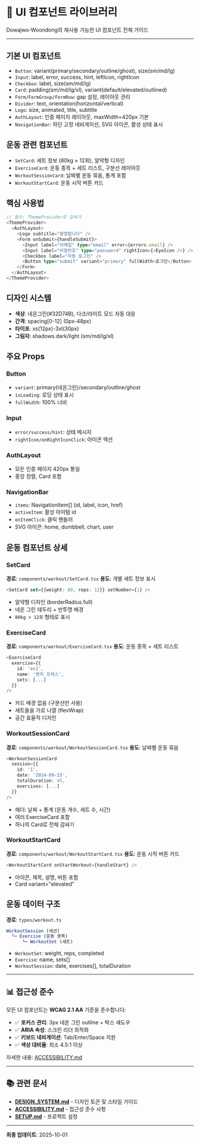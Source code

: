 # 🧩 UI 컴포넌트 라이브러리

Dowajwo-Woondong의 재사용 가능한 UI 컴포넌트 전체 가이드

---

## 기본 UI 컴포넌트
- `Button`: variant(primary/secondary/outline/ghost), size(sm/md/lg)
- `Input`: label, error, success, hint, leftIcon, rightIcon
- `Checkbox`: label, size(sm/md/lg)
- `Card`: padding(sm/md/lg/xl), variant(default/elevated/outlined)
- `Form/FormGroup/FormRow`: gap 설정, 레이아웃 관리
- `Divider`: text, orientation(horizontal/vertical)
- `Logo`: size, animated, title, subtitle
- `AuthLayout`: 인증 페이지 레이아웃, maxWidth=420px 기본
- `NavigationBar`: 하단 고정 네비게이션, SVG 아이콘, 활성 상태 표시

## 운동 관련 컴포넌트
- `SetCard`: 세트 정보 (80kg × 12회), 알약형 디자인
- `ExerciseCard`: 운동 종목 + 세트 리스트, 구분선 레이아웃
- `WorkoutSessionCard`: 날짜별 운동 묶음, 통계 포함
- `WorkoutStartCard`: 운동 시작 버튼 카드

## 핵심 사용법

```typescript
// 필수: ThemeProvider로 감싸기
<ThemeProvider>
  <AuthLayout>
    <Logo subtitle="환영합니다" />
    <Form onSubmit={handleSubmit}>
      <Input label="이메일" type="email" error={errors.email} />
      <Input label="비밀번호" type="password" rightIcon={<EyeIcon />} />
      <Checkbox label="자동 로그인" />
      <Button type="submit" variant="primary" fullWidth>로그인</Button>
    </Form>
  </AuthLayout>
</ThemeProvider>
```

## 디자인 시스템
- **색상**: 네온그린(#32D74B), 다크/라이트 모드 자동 대응
- **간격**: spacing[0-12] (0px-48px)
- **타이포**: xs(12px)-3xl(30px)
- **그림자**: shadows.dark/light (sm/md/lg/xl)

## 주요 Props

### Button
- `variant`: primary(네온그린)/secondary/outline/ghost
- `isLoading`: 로딩 상태 표시
- `fullWidth`: 100% 너비

### Input
- `error/success/hint`: 상태 메시지
- `rightIcon/onRightIconClick`: 아이콘 액션

### AuthLayout
- 모든 인증 페이지 420px 통일
- 중앙 정렬, Card 포함

### NavigationBar
- `items`: NavigationItem[] (id, label, icon, href)
- `activeItem`: 활성 아이템 id
- `onItemClick`: 클릭 핸들러
- SVG 아이콘: home, dumbbell, chart, user

## 운동 컴포넌트 상세

### SetCard
**경로**: `components/workout/SetCard.tsx`
**용도**: 개별 세트 정보 표시
```typescript
<SetCard set={{weight: 80, reps: 12}} setNumber={1} />
```
- 알약형 디자인 (borderRadius.full)
- 네온 그린 테두리 + 반투명 배경
- `80kg × 12회` 형태로 표시

### ExerciseCard
**경로**: `components/workout/ExerciseCard.tsx`
**용도**: 운동 종목 + 세트 리스트
```typescript
<ExerciseCard
  exercise={{
    id: 'ex1',
    name: '벤치 프레스',
    sets: [...]
  }}
/>
```
- 카드 배경 없음 (구분선만 사용)
- 세트들을 가로 나열 (flexWrap)
- 공간 효율적 디자인

### WorkoutSessionCard
**경로**: `components/workout/WorkoutSessionCard.tsx`
**용도**: 날짜별 운동 묶음
```typescript
<WorkoutSessionCard
  session={{
    id: '1',
    date: '2024-09-15',
    totalDuration: 45,
    exercises: [...]
  }}
/>
```
- 헤더: 날짜 + 통계 (운동 개수, 세트 수, 시간)
- 여러 ExerciseCard 포함
- 하나의 Card로 전체 감싸기

### WorkoutStartCard
**경로**: `components/workout/WorkoutStartCard.tsx`
**용도**: 운동 시작 버튼 카드
```typescript
<WorkoutStartCard onStartWorkout={handleStart} />
```
- 아이콘, 제목, 설명, 버튼 포함
- Card variant="elevated"

## 운동 데이터 구조
**경로**: `types/workout.ts`
```typescript
WorkoutSession (세션)
  └─ Exercise (운동 종목)
      └─ WorkoutSet (세트)
```
- `WorkoutSet`: weight, reps, completed
- `Exercise`: name, sets[]
- `WorkoutSession`: date, exercises[], totalDuration

---

## 📊 접근성 준수

모든 UI 컴포넌트는 **WCAG 2.1 AA** 기준을 준수합니다:

- ✅ **포커스 관리**: 3px 네온 그린 outline + 박스 섀도우
- ✅ **ARIA 속성**: 스크린 리더 최적화
- ✅ **키보드 네비게이션**: Tab/Enter/Space 지원
- ✅ **색상 대비율**: 최소 4.5:1 이상

자세한 내용: [ACCESSIBILITY.md](./ACCESSIBILITY.md)

---

## 📚 관련 문서

- **[DESIGN_SYSTEM.md](./DESIGN_SYSTEM.md)** - 디자인 토큰 및 스타일 가이드
- **[ACCESSIBILITY.md](./ACCESSIBILITY.md)** - 접근성 준수 사항
- **[SETUP.md](./SETUP.md)** - 프로젝트 설정

---

**최종 업데이트**: 2025-10-01